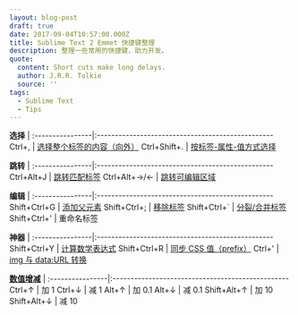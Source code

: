 ```yaml
---
layout: blog-post
draft: true
date: 2017-09-04T10:57:00.000Z
title: Sublime Text 2 Emmet 快捷键整理
description: 整理一些常用的快捷键，助力开发。
quote:
  content: Short cuts make long delays.
  author: J.R.R. Tolkie
  source: ''
tags:
  - Sublime Text
  - Tips
---
```


**选择**         |
:----------------|:-------------------------------------------------
Ctrl+,           |       [选择整个标签的内容（向外）](http://docs.emmet.io/actions/expand-abbreviation/)
Ctrl+Shift+.     |       [按标签-属性-值方式选择](http://docs.emmet.io/actions/select-item/)

**跳转**         |
:----------------|:-------------------------------------------------
Ctrl+Alt+J       |       [跳转匹配标签](http://docs.emmet.io/actions/go-to-pair/)
Ctrl+Alt+→/←     |       [跳转可编辑区域](http://docs.emmet.io/actions/go-to-edit-point/)

**编辑**         |
:----------------|:-------------------------------------------------
Shift+Ctrl+G     |       [添加父元素](http://docs.emmet.io/actions/wrap-with-abbreviation/)
Shift+Ctrl+;     |       [移除标签](http://docs.emmet.io/actions/remove-tag/)
Shift+Ctrl+`     |       [分裂/合并标签](http://docs.emmet.io/actions/split-join-tag/)
Shift+Ctrl+'     |       重命名标签

**神器**         |
:----------------|:-------------------------------------------------
Shift+Ctrl+Y     |       [计算数学表达式](http://docs.emmet.io/actions/evaluate-math/)
Shift+Ctrl+R     |       [同步 CSS 值（prefix）](http://docs.emmet.io/actions/reflect-css-value/)
Ctrl+'           |       [img 与 data:URL 转换](http://docs.emmet.io/actions/base64/)

**[数值增减](http://docs.emmet.io/actions/inc-dec-number/)** |
:----------------|:-------------------------------------------------
Ctrl+↑           |       加 1
Ctrl+↓           |       减 1
Alt+↑            |       加 0.1
Alt+↓            |       减 0.1
Shift+Alt+↑      |       加 10
Shift+Alt+↓      |       减 10

